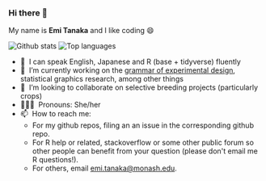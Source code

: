 ### Hi there 👋

My name is **Emi Tanaka** and I like coding 😄

![Github stats](https://github-readme-stats.vercel.app/api?username=emitanaka)
![Top languages](https://github-readme-stats.vercel.app/api/top-langs/?username=emitanaka&hide=html,jupyter%20notebook,JavaScript,SCSS,Less&layout=compact&langs_count=10)

* 💬 &nbsp;I can speak English, Japanese and R (base + tidyverse) fluently
* 🔭 &nbsp;I’m currently working on the [grammar of experimental design](https://github.com/emitanaka/edibble), statistical graphics research, among other things
* 🌱 &nbsp;I’m looking to collaborate on selective breeding projects (particularly crops)
* 👩🏻‍💻 &nbsp;Pronouns: She/her
* 📫 &nbsp;How to reach me: 
  * For my github repos, filing an an issue in the corresponding github repo.
  * For R help or related, stackoverflow or some other public forum so other people can benefit from your question (please don't email me R questions!).
  * For others, email emi.tanaka@monash.edu.
